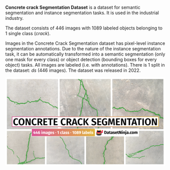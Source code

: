 **Concrete crack Segmentation Dataset** is a dataset for semantic segmentation and instance segmentation tasks. It is used in the industrial industry.

The dataset consists of 446 images with 1089 labeled objects belonging to 1 single class (*crack*).

Images in the Concrete Crack Segmentation dataset has pixel-level instance segmentation annotations. Due to the nature of the instance segmentation task, it can be automatically transformed into a semantic segmentation (only one mask for every class) or object detection (bounding boxes for every object) tasks. All images are labeled (i.e. with annotations). There is 1 split in the dataset: *ds* (446 images). The dataset was released in 2022.

<img src="https://github.com/dataset-ninja/concrete-crack-segmentation-dataset/raw/main/visualizations/poster.png">
